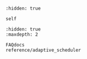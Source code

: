 ```{include} README.md
```

```{toctree}
:hidden: true

self
```

```{toctree}
:hidden: true
:maxdepth: 2

FAQdocs
reference/adaptive_scheduler
```
